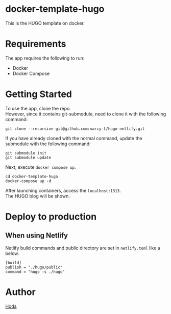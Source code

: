 # docker-template-hugo

This is the HUGO template on docker.

# Requirements

The app requires the following to run:

- Docker
- Docker Compose

# Getting Started

To use the app, clone the repo.  
However, since it contains git-submodule, need to clone it with the following command:

```
git clone --recursive git@github.com:marcy-t/hugo-netlify.git
```

If you have already cloned with the normal command, update the submodule with the following command:

```
git submodule init
git submodule update
```

Next, execute `docker compose up`.

```
cd docker-template-hugo
docker-compose up -d
```

After launching containers, access the `localhost:1313`.  
The HUGO blog will be shown.

# Deploy to production

## When using Netlify

Netlify build commands and public directory are set in `netlify.toml` like a below.

```
[build]
publish = "./hugo/public"
command = "hugo -s ./hugo"
```

# Author

[Hoda](https://hodalog.com)
